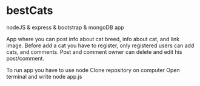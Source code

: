 # bestCats
nodeJS &amp; express &amp; bootstrap &amp; mongoDB app

App where you can post info about cat breed, info about cat, and link image. Before add a cat you have to register, only registered users can add cats, and comments. Post and comment owner can delete and edit his post/comment. 

To run app you have to use node
Clone repository on computer
Open terminal and write node app.js

